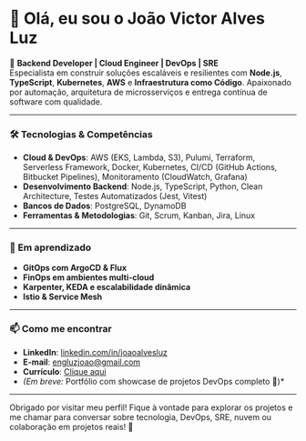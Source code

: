 # 👋 Olá, eu sou o João Victor Alves Luz

🚀 **Backend Developer | Cloud Engineer | DevOps | SRE**  
Especialista em construir soluções escaláveis e resilientes com **Node.js**, **TypeScript**, **Kubernetes**, **AWS** e **Infraestrutura como Código**. Apaixonado por automação, arquitetura de microsserviços e entrega contínua de software com qualidade.

---

### 🛠️ Tecnologias & Competências

- **Cloud & DevOps**: AWS (EKS, Lambda, S3), Pulumi, Terraform, Serverless Framework, Docker, Kubernetes, CI/CD (GitHub Actions, Bitbucket Pipelines), Monitoramento (CloudWatch, Grafana)
- **Desenvolvimento Backend**: Node.js, TypeScript, Python, Clean Architecture, Testes Automatizados (Jest, Vitest)
- **Bancos de Dados**: PostgreSQL, DynamoDB
- **Ferramentas & Metodologias**: Git, Scrum, Kanban, Jira, Linux

---

### 🎯 Em aprendizado

- **GitOps com ArgoCD & Flux**
- **FinOps em ambientes multi-cloud**
- **Karpenter, KEDA e escalabilidade dinâmica**
- **Istio & Service Mesh**

---

### 📫 Como me encontrar

- **LinkedIn**: [linkedin.com/in/joaoalvesluz](https://www.linkedin.com/in/joaoalvesluz/)
- **E-mail**: engluzjoao@gmail.com
- **Currículo**: [Clique aqui](https://www.linkedin.com/in/joaoalvesluz/)
- *(Em breve:* Portfólio com showcase de projetos DevOps completo 🚧)*

---

Obrigado por visitar meu perfil! Fique à vontade para explorar os projetos e me chamar para conversar sobre tecnologia, DevOps, SRE, nuvem ou colaboração em projetos reais! 🚀
